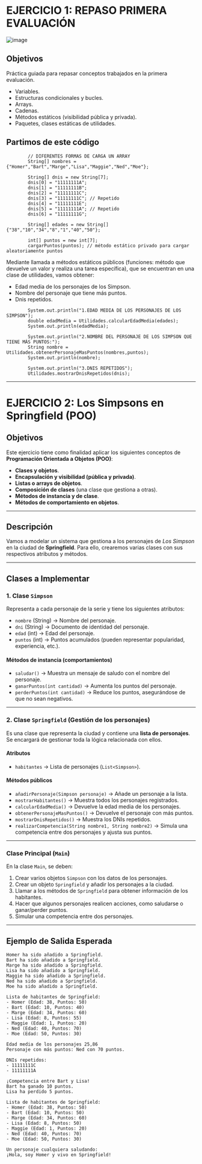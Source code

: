 # EJERCICIO 1: REPASO PRIMERA EVALUACIÓN

![image](https://github.com/user-attachments/assets/e1b56f8f-4b07-4b00-8095-9eaa9d5a8aef)

## Objetivos

Práctica guiada para repasar conceptos trabajados en la primera evaluación.
- Variables.
- Estructuras condicionales y bucles.
- Arrays.
- Cadenas.
- Métodos estáticos (visibilidad pública y privada).
- Paquetes, clases estáticas de utilidades.


## Partimos de este código

```
        // DIFERENTES FORMAS DE CARGA UN ARRAY
        String[] nombres = {"Homer","Bart","Marge","Lisa","Maggie","Ned","Moe"};

        String[] dnis = new String[7];
        dnis[0] = "11111111A";
        dnis[1] = "11111111B";
        dnis[2] = "11111111C";
        dnis[3] = "11111111C"; // Repetido
        dnis[4] = "11111111E";
        dnis[5] = "11111111A"; // Repetido
        dnis[6] = "11111111G";

        String[] edades = new String[]{"38","10","34","8","1","40","50"};

        int[] puntos = new int[7];
        cargarPuntos(puntos); // método estático privado para cargar aleatoriamente puntos

```

Mediante llamada a métodos estáticos públicos (funciones: método que devuelve un valor y realiza una tarea específica), que se encuentran en una clase de utilidades, vamos obtener:

- Edad media de los personajes de los Simpson.
- Nombre del personaje que tiene más puntos.
- Dnis repetidos.

```
        System.out.println("1.EDAD MEDIA DE LOS PERSONAJES DE LOS SIMPSON");
        double edadMedia = Utilidades.calcularEdadMedia(edades);
        System.out.println(edadMedia);

        System.out.println("2.NOMBRE DEL PERSONAJE DE LOS SIMPSON QUE TIENE MÁS PUNTOS:");
        String nombre = Utilidades.obtenerPersonajeMasPuntos(nombres,puntos);
        System.out.println(nombre);

        System.out.println("3.DNIS REPETIDOS");
        Utilidades.mostrarDnisRepetidos(dnis);
```
___

# EJERCICIO 2: Los Simpsons en Springfield (POO)

## **Objetivos**
Este ejercicio tiene como finalidad aplicar los siguientes conceptos de **Programación Orientada a Objetos (POO)**:

- **Clases y objetos**.
- **Encapsulación y visibilidad (pública y privada)**.
- **Listas o arrays de objetos**.
- **Composición de clases** (una clase que gestiona a otras).
- **Métodos de instancia y de clase**.
- **Métodos de comportamiento en objetos**.

---

## **Descripción**
Vamos a modelar un sistema que gestiona a los personajes de *Los Simpson* en la ciudad de **Springfield**. Para ello, crearemos varias clases con sus respectivos atributos y métodos.

---

## **Clases a Implementar**

### **1. Clase `Simpson`**
Representa a cada personaje de la serie y tiene los siguientes atributos:

- `nombre` (String) → Nombre del personaje.
- `dni` (String) → Documento de identidad del personaje.
- `edad` (int) → Edad del personaje.
- `puntos` (int) → Puntos acumulados (pueden representar popularidad, experiencia, etc.).

#### **Métodos de instancia (comportamientos)**
- `saludar()` → Muestra un mensaje de saludo con el nombre del personaje.
- `ganarPuntos(int cantidad)` → Aumenta los puntos del personaje.
- `perderPuntos(int cantidad)` → Reduce los puntos, asegurándose de que no sean negativos.

---

### **2. Clase `Springfield` (Gestión de los personajes)**
Es una clase que representa la ciudad y contiene una **lista de personajes**. Se encargará de gestionar toda la lógica relacionada con ellos.

#### **Atributos**
- `habitantes` → Lista de personajes (`List<Simpson>`).

#### **Métodos públicos**
- `añadirPersonaje(Simpson personaje)` → Añade un personaje a la lista.
- `mostrarHabitantes()` → Muestra todos los personajes registrados.
- `calcularEdadMedia()` → Devuelve la edad media de los personajes.
- `obtenerPersonajeMasPuntos()` → Devuelve el personaje con más puntos.
- `mostrarDnisRepetidos()` → Muestra los DNIs repetidos.
- `realizarCompetencia(String nombre1, String nombre2)` → Simula una competencia entre dos personajes y ajusta sus puntos.

---

### **Clase Principal (`Main`)**
En la clase `Main`, se deben:
1. Crear varios objetos `Simpson` con los datos de los personajes.
2. Crear un objeto `Springfield` y añadir los personajes a la ciudad.
3. Llamar a los métodos de `Springfield` para obtener información de los habitantes.
4. Hacer que algunos personajes realicen acciones, como saludarse o ganar/perder puntos.
5. Simular una competencia entre dos personajes.

---

## **Ejemplo de Salida Esperada**
```
Homer ha sido añadido a Springfield.
Bart ha sido añadido a Springfield.
Marge ha sido añadido a Springfield.
Lisa ha sido añadido a Springfield.
Maggie ha sido añadido a Springfield.
Ned ha sido añadido a Springfield.
Moe ha sido añadido a Springfield.

Lista de habitantes de Springfield:
- Homer (Edad: 38, Puntos: 50)
- Bart (Edad: 10, Puntos: 40)
- Marge (Edad: 34, Puntos: 60)
- Lisa (Edad: 8, Puntos: 55)
- Maggie (Edad: 1, Puntos: 20)
- Ned (Edad: 40, Puntos: 70)
- Moe (Edad: 50, Puntos: 30)

Edad media de los personajes 25,86 
Personaje con más puntos: Ned con 70 puntos.

DNIs repetidos:
- 11111111C
- 11111111A

¡Competencia entre Bart y Lisa!
Bart ha ganado 10 puntos.
Lisa ha perdido 5 puntos.

Lista de habitantes de Springfield:
- Homer (Edad: 38, Puntos: 50)
- Bart (Edad: 10, Puntos: 50)
- Marge (Edad: 34, Puntos: 60)
- Lisa (Edad: 8, Puntos: 50)
- Maggie (Edad: 1, Puntos: 20)
- Ned (Edad: 40, Puntos: 70)
- Moe (Edad: 50, Puntos: 30)

Un personaje cualquiera saludando:
¡Hola, soy Homer y vivo en Springfield!
```
